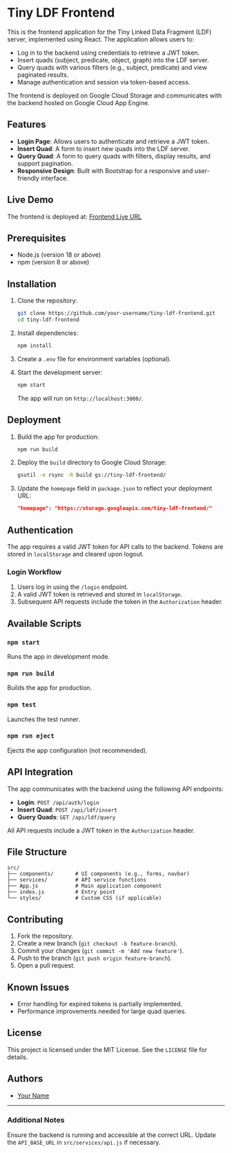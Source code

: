 # Tiny LDF Frontend

This is the frontend application for the Tiny Linked Data Fragment (LDF) server, implemented using React. The application allows users to:

- Log in to the backend using credentials to retrieve a JWT token.
- Insert quads (subject, predicate, object, graph) into the LDF server.
- Query quads with various filters (e.g., subject, predicate) and view paginated results.
- Manage authentication and session via token-based access.

The frontend is deployed on Google Cloud Storage and communicates with the backend hosted on Google Cloud App Engine.

## Features

- **Login Page**: Allows users to authenticate and retrieve a JWT token.
- **Insert Quad**: A form to insert new quads into the LDF server.
- **Query Quad**: A form to query quads with filters, display results, and support pagination.
- **Responsive Design**: Built with Bootstrap for a responsive and user-friendly interface.

## Live Demo

The frontend is deployed at: [Frontend Live URL](https://storage.googleapis.com/tiny-ldf-frontend/index.html)

## Prerequisites

- Node.js (version 18 or above)
- npm (version 8 or above)

## Installation

1. Clone the repository:

   ```bash
   git clone https://github.com/your-username/tiny-ldf-frontend.git
   cd tiny-ldf-frontend
   ```

2. Install dependencies:

   ```bash
   npm install
   ```

3. Create a `.env` file for environment variables (optional).

4. Start the development server:

   ```bash
   npm start
   ```

   The app will run on `http://localhost:3000/`.

## Deployment

1. Build the app for production:

   ```bash
   npm run build
   ```

2. Deploy the `build` directory to Google Cloud Storage:

   ```bash
   gsutil -m rsync -R build gs://tiny-ldf-frontend/
   ```

3. Update the `homepage` field in `package.json` to reflect your deployment URL:
   ```json
   "homepage": "https://storage.googleapis.com/tiny-ldf-frontend/"
   ```

## Authentication

The app requires a valid JWT token for API calls to the backend. Tokens are stored in `localStorage` and cleared upon logout.

### Login Workflow

1. Users log in using the `/login` endpoint.
2. A valid JWT token is retrieved and stored in `localStorage`.
3. Subsequent API requests include the token in the `Authorization` header.

## Available Scripts

### `npm start`

Runs the app in development mode.

### `npm run build`

Builds the app for production.

### `npm test`

Launches the test runner.

### `npm run eject`

Ejects the app configuration (not recommended).

## API Integration

The app communicates with the backend using the following API endpoints:

- **Login**: `POST /api/auth/login`
- **Insert Quad**: `POST /api/ldf/insert`
- **Query Quads**: `GET /api/ldf/query`

All API requests include a JWT token in the `Authorization` header.

## File Structure

```plaintext
src/
├── components/       # UI components (e.g., forms, navbar)
├── services/         # API service functions
├── App.js            # Main application component
├── index.js          # Entry point
└── styles/           # Custom CSS (if applicable)
```

## Contributing

1. Fork the repository.
2. Create a new branch (`git checkout -b feature-branch`).
3. Commit your changes (`git commit -m 'Add new feature'`).
4. Push to the branch (`git push origin feature-branch`).
5. Open a pull request.

## Known Issues

- Error handling for expired tokens is partially implemented.
- Performance improvements needed for large quad queries.

## License

This project is licensed under the MIT License. See the `LICENSE` file for details.

## Authors

- [Your Name](https://github.com/your-username)

---

### Additional Notes

Ensure the backend is running and accessible at the correct URL. Update the `API_BASE_URL` in `src/services/api.js` if necessary.
